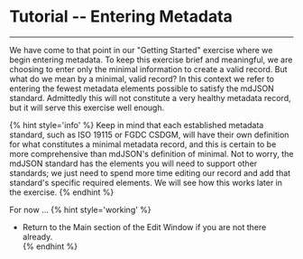 # Tutorial -- Entering Metadata
---

We have come to that point in our "Getting Started" exercise where we begin entering metadata.  To keep this exercise brief and meaningful, we are choosing to enter only the minimal information to create a valid record.  But what do we mean by a minimal, valid record?  In this context we refer to entering the fewest metadata elements possible to satisfy the mdJSON standard.  Admittedly this will not constitute a very healthy metadata record, but it will serve this exercise well enough.  

{% hint style='info' %}
  Keep in mind that each established metadata standard, such as ISO 19115 or FGDC CSDGM, will have their own definition for what constitutes a minimal metadata record, and this is certain to be more comprehensive than mdJSON's definition of minimal.  Not to worry, the mdJSON standard has the elements you will need to support other standards; we just need to spend more time editing our record and add that standard's specific required elements.  We will see how this works later in the exercise.
{% endhint %}

For now ...
{% hint style='working' %}
  * Return to the <span class="md-section">Main</span> section of the <span class="md-window">Edit Window</span> if you are not there already.     
{% endhint %}
